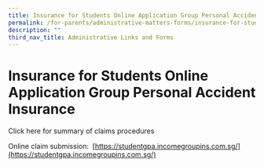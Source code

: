 ```yaml
---
title: Insurance for Students Online Application Group Personal Accident Insurance
permalink: /for-parents/administrative-matters-forms/insurance-for-students-online-application/
description: ""
third_nav_title: Administrative Links and Forms
---
```




# **Insurance for Students Online Application Group Personal Accident Insurance**
  
Click here for summary of claims procedures  
  
Online claim submission: [](https://studentgpa.incomegroupins.com.sg/) [https://studentgpa.incomegroupins.com.sg/](https://studentgpa.incomegroupins.com.sg/)